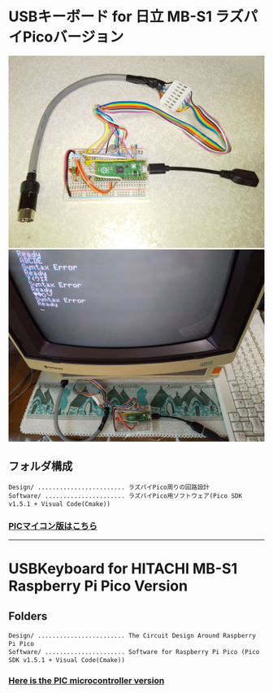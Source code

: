 # USBキーボード for 日立 MB-S1  ラズパイPicoバージョン

![usbkb_s1_pico_1](usbkb_s1_pico_1.jpg)
![usbkb_s1_pico_2](usbkb_s1_pico_2.jpg)

## フォルダ構成

    Design/ ........................ ラズパイPico周りの回路設計
    Software/ ...................... ラズパイPico用ソフトウェア(Pico SDK v1.5.1 + Visual Code(Cmake))

### [PICマイコン版はこちら](https://github.com/bml3mk5/USBKeyboard4S1)

-----
# USBKeyboard for HITACHI MB-S1  Raspberry Pi Pico Version

## Folders

    Design/ ........................ The Circuit Design Around Raspberry Pi Pico
    Software/ ...................... Software for Raspberry Pi Pico (Pico SDK v1.5.1 + Visual Code(Cmake))

### [Here is the PIC microcontroller version](https://github.com/bml3mk5/USBKeyboard4S1)
